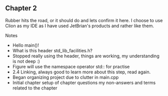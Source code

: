 ## Chapter 2

Rubber hits the road, or it should do and lets confirm it here. I choose to use Clion as my IDE as I have used JetBrian's products and rather like them.

Notes

- Hello main()!
- What is this header std_lib_facilities.h?
- Stopped really using the header, things are working, my understanding is not deep :)
- Figure will use the namespace operator std:: for practise
- 2.4 Linking, always good to learn more about this step, read again.
- Began organizing project due to clutter in main.cpp
- Initial chapter setup of chapter questions my non-answers and terms related to the chapter